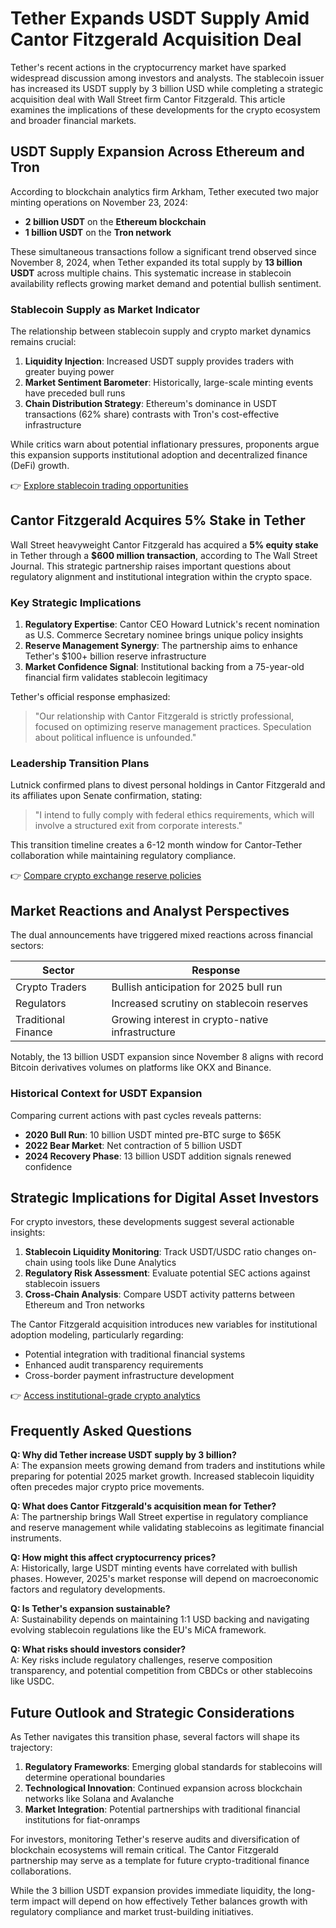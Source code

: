# Tether Expands USDT Supply Amid Cantor Fitzgerald Acquisition Deal  

Tether's recent actions in the cryptocurrency market have sparked widespread discussion among investors and analysts. The stablecoin issuer has increased its USDT supply by 3 billion USD while completing a strategic acquisition deal with Wall Street firm Cantor Fitzgerald. This article examines the implications of these developments for the crypto ecosystem and broader financial markets.  

## USDT Supply Expansion Across Ethereum and Tron  

According to blockchain analytics firm Arkham, Tether executed two major minting operations on November 23, 2024:  
- **2 billion USDT** on the **Ethereum blockchain**  
- **1 billion USDT** on the **Tron network**  

These simultaneous transactions follow a significant trend observed since November 8, 2024, when Tether expanded its total supply by **13 billion USDT** across multiple chains. This systematic increase in stablecoin availability reflects growing market demand and potential bullish sentiment.  

### Stablecoin Supply as Market Indicator  
The relationship between stablecoin supply and crypto market dynamics remains crucial:  
1. **Liquidity Injection**: Increased USDT supply provides traders with greater buying power  
2. **Market Sentiment Barometer**: Historically, large-scale minting events have preceded bull runs  
3. **Chain Distribution Strategy**: Ethereum's dominance in USDT transactions (62% share) contrasts with Tron's cost-effective infrastructure  

While critics warn about potential inflationary pressures, proponents argue this expansion supports institutional adoption and decentralized finance (DeFi) growth.  

👉 [Explore stablecoin trading opportunities](https://bit.ly/okx-bonus)  

## Cantor Fitzgerald Acquires 5% Stake in Tether  

Wall Street heavyweight Cantor Fitzgerald has acquired a **5% equity stake** in Tether through a **$600 million transaction**, according to The Wall Street Journal. This strategic partnership raises important questions about regulatory alignment and institutional integration within the crypto space.  

### Key Strategic Implications  
1. **Regulatory Expertise**: Cantor CEO Howard Lutnick's recent nomination as U.S. Commerce Secretary nominee brings unique policy insights  
2. **Reserve Management Synergy**: The partnership aims to enhance Tether's $100+ billion reserve infrastructure  
3. **Market Confidence Signal**: Institutional backing from a 75-year-old financial firm validates stablecoin legitimacy  

Tether's official response emphasized:  
> "Our relationship with Cantor Fitzgerald is strictly professional, focused on optimizing reserve management practices. Speculation about political influence is unfounded."  

### Leadership Transition Plans  
Lutnick confirmed plans to divest personal holdings in Cantor Fitzgerald and its affiliates upon Senate confirmation, stating:  
> "I intend to fully comply with federal ethics requirements, which will involve a structured exit from corporate interests."  

This transition timeline creates a 6-12 month window for Cantor-Tether collaboration while maintaining regulatory compliance.  

👉 [Compare crypto exchange reserve policies](https://bit.ly/okx-bonus)  

## Market Reactions and Analyst Perspectives  

The dual announcements have triggered mixed reactions across financial sectors:  

| Sector | Response |  
|-------|----------|  
| Crypto Traders | Bullish anticipation for 2025 bull run |  
| Regulators | Increased scrutiny on stablecoin reserves |  
| Traditional Finance | Growing interest in crypto-native infrastructure |  

Notably, the 13 billion USDT expansion since November 8 aligns with record Bitcoin derivatives volumes on platforms like OKX and Binance.  

### Historical Context for USDT Expansion  
Comparing current actions with past cycles reveals patterns:  
- **2020 Bull Run**: 10 billion USDT minted pre-BTC surge to $65K  
- **2022 Bear Market**: Net contraction of 5 billion USDT  
- **2024 Recovery Phase**: 13 billion USDT addition signals renewed confidence  

## Strategic Implications for Digital Asset Investors  

For crypto investors, these developments suggest several actionable insights:  

1. **Stablecoin Liquidity Monitoring**: Track USDT/USDC ratio changes on-chain using tools like Dune Analytics  
2. **Regulatory Risk Assessment**: Evaluate potential SEC actions against stablecoin issuers  
3. **Cross-Chain Analysis**: Compare USDT activity patterns between Ethereum and Tron networks  

The Cantor Fitzgerald acquisition introduces new variables for institutional adoption modeling, particularly regarding:  
- Potential integration with traditional financial systems  
- Enhanced audit transparency requirements  
- Cross-border payment infrastructure development  

👉 [Access institutional-grade crypto analytics](https://bit.ly/okx-bonus)  

## Frequently Asked Questions  

**Q: Why did Tether increase USDT supply by 3 billion?**  
A: The expansion meets growing demand from traders and institutions while preparing for potential 2025 market growth. Increased stablecoin liquidity often precedes major crypto price movements.  

**Q: What does Cantor Fitzgerald's acquisition mean for Tether?**  
A: The partnership brings Wall Street expertise in regulatory compliance and reserve management while validating stablecoins as legitimate financial instruments.  

**Q: How might this affect cryptocurrency prices?**  
A: Historically, large USDT minting events have correlated with bullish phases. However, 2025's market response will depend on macroeconomic factors and regulatory developments.  

**Q: Is Tether's expansion sustainable?**  
A: Sustainability depends on maintaining 1:1 USD backing and navigating evolving stablecoin regulations like the EU's MiCA framework.  

**Q: What risks should investors consider?**  
A: Key risks include regulatory challenges, reserve composition transparency, and potential competition from CBDCs or other stablecoins like USDC.  

## Future Outlook and Strategic Considerations  

As Tether navigates this transition phase, several factors will shape its trajectory:  

1. **Regulatory Frameworks**: Emerging global standards for stablecoins will determine operational boundaries  
2. **Technological Innovation**: Continued expansion across blockchain networks like Solana and Avalanche  
3. **Market Integration**: Potential partnerships with traditional financial institutions for fiat-onramps  

For investors, monitoring Tether's reserve audits and diversification of blockchain ecosystems will remain critical. The Cantor Fitzgerald partnership may serve as a template for future crypto-traditional finance collaborations.  

While the 3 billion USDT expansion provides immediate liquidity, the long-term impact will depend on how effectively Tether balances growth with regulatory compliance and market trust-building initiatives.